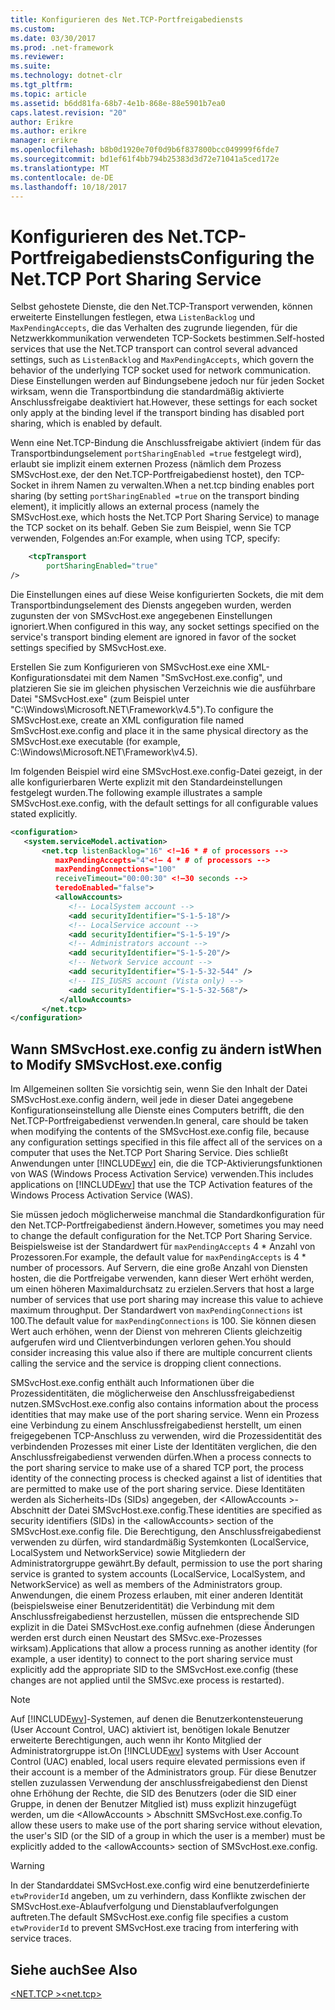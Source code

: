 ```yaml
---
title: Konfigurieren des Net.TCP-Portfreigabediensts
ms.custom: 
ms.date: 03/30/2017
ms.prod: .net-framework
ms.reviewer: 
ms.suite: 
ms.technology: dotnet-clr
ms.tgt_pltfrm: 
ms.topic: article
ms.assetid: b6dd81fa-68b7-4e1b-868e-88e5901b7ea0
caps.latest.revision: "20"
author: Erikre
ms.author: erikre
manager: erikre
ms.openlocfilehash: b8b0d1920e70f0d9b6f837800bcc049999f6fde7
ms.sourcegitcommit: bd1ef61f4bb794b25383d3d72e71041a5ced172e
ms.translationtype: MT
ms.contentlocale: de-DE
ms.lasthandoff: 10/18/2017
---
```

# <a name="configuring-the-nettcp-port-sharing-service"></a><span data-ttu-id="2f974-102">Konfigurieren des Net.TCP-Portfreigabediensts</span><span class="sxs-lookup"><span data-stu-id="2f974-102">Configuring the Net.TCP Port Sharing Service</span></span>
<span data-ttu-id="2f974-103">Selbst gehostete Dienste, die den Net.TCP-Transport verwenden, können erweiterte Einstellungen festlegen, etwa `ListenBacklog` und `MaxPendingAccepts`, die das Verhalten des zugrunde liegenden, für die Netzwerkkommunikation verwendeten TCP-Sockets bestimmen.</span><span class="sxs-lookup"><span data-stu-id="2f974-103">Self-hosted services that use the Net.TCP transport can control several advanced settings, such as `ListenBacklog` and `MaxPendingAccepts`, which govern the behavior of the underlying TCP socket used for network communication.</span></span> <span data-ttu-id="2f974-104">Diese Einstellungen werden auf Bindungsebene jedoch nur für jeden Socket wirksam, wenn die Transportbindung die standardmäßig aktivierte Anschlussfreigabe deaktiviert hat.</span><span class="sxs-lookup"><span data-stu-id="2f974-104">However, these settings for each socket only apply at the binding level if the transport binding has disabled port sharing, which is enabled by default.</span></span>  
  
 <span data-ttu-id="2f974-105">Wenn eine Net.TCP-Bindung die Anschlussfreigabe aktiviert (indem für das Transportbindungselement `portSharingEnabled =true` festgelegt wird), erlaubt sie implizit einem externen Prozess (nämlich dem Prozess SMSvcHost.exe, der den Net.TCP-Portfreigabedienst hostet), den TCP-Socket in ihrem Namen zu verwalten.</span><span class="sxs-lookup"><span data-stu-id="2f974-105">When a net.tcp binding enables port sharing (by setting `portSharingEnabled =true` on the transport binding element), it implicitly allows an external process (namely the SMSvcHost.exe, which hosts the Net.TCP Port Sharing Service) to manage the TCP socket on its behalf.</span></span> <span data-ttu-id="2f974-106">Geben Sie zum Beispiel, wenn Sie TCP verwenden, Folgendes an:</span><span class="sxs-lookup"><span data-stu-id="2f974-106">For example, when using TCP, specify:</span></span>  
  
```xml  
    <tcpTransport   
        portSharingEnabled="true"  
/>  
```  
  
 <span data-ttu-id="2f974-107">Die Einstellungen eines auf diese Weise konfigurierten Sockets, die mit dem Transportbindungselement des Diensts angegeben wurden, werden zugunsten der von SMSvcHost.exe angegebenen Einstellungen ignoriert.</span><span class="sxs-lookup"><span data-stu-id="2f974-107">When configured in this way, any socket settings specified on the service's transport binding element are ignored in favor of the socket settings specified by SMSvcHost.exe.</span></span>  
  
 <span data-ttu-id="2f974-108">Erstellen Sie zum Konfigurieren von SMSvcHost.exe eine XML-Konfigurationsdatei mit dem Namen "SmSvcHost.exe.config", und platzieren Sie sie im gleichen physischen Verzeichnis wie die ausführbare Datei "SMSvcHost.exe" (zum Beispiel unter "C:\Windows\Microsoft.NET\Framework\v4.5").</span><span class="sxs-lookup"><span data-stu-id="2f974-108">To configure the SMSvcHost.exe, create an XML configuration file named SmSvcHost.exe.config and place it in the same physical directory as the SMSvcHost.exe executable (for example, C:\Windows\Microsoft.NET\Framework\v4.5).</span></span>  
  
 <span data-ttu-id="2f974-109">Im folgenden Beispiel wird eine SMSvcHost.exe.config-Datei gezeigt, in der alle konfigurierbaren Werte explizit mit den Standardeinstellungen festgelegt wurden.</span><span class="sxs-lookup"><span data-stu-id="2f974-109">The following example illustrates a sample SMSvcHost.exe.config, with the default settings for all configurable values stated explicitly.</span></span>  
  
```xml  
<configuration>  
   <system.serviceModel.activation>  
       <net.tcp listenBacklog="16" <!—16 * # of processors -->  
          maxPendingAccepts="4"<!— 4 * # of processors -->  
          maxPendingConnections="100"  
          receiveTimeout="00:00:30" <!—30 seconds -->  
          teredoEnabled="false">  
          <allowAccounts>  
             <!-- LocalSystem account -->  
             <add securityIdentifier="S-1-5-18"/>  
             <!-- LocalService account -->  
             <add securityIdentifier="S-1-5-19"/>  
             <!-- Administrators account -->  
             <add securityIdentifier="S-1-5-20"/>  
             <!-- Network Service account -->  
             <add securityIdentifier="S-1-5-32-544" />  
             <!-- IIS_IUSRS account (Vista only) -->  
             <add securityIdentifier="S-1-5-32-568"/>  
           </allowAccounts>  
       </net.tcp>  
</configuration>  
```  
  
## <a name="when-to-modify-smsvchostexeconfig"></a><span data-ttu-id="2f974-110">Wann SMSvcHost.exe.config zu ändern ist</span><span class="sxs-lookup"><span data-stu-id="2f974-110">When to Modify SMSvcHost.exe.config</span></span>  
 <span data-ttu-id="2f974-111">Im Allgemeinen sollten Sie vorsichtig sein, wenn Sie den Inhalt der Datei SMSvcHost.exe.config ändern, weil jede in dieser Datei angegebene Konfigurationseinstellung alle Dienste eines Computers betrifft, die den Net.TCP-Portfreigabedienst verwenden.</span><span class="sxs-lookup"><span data-stu-id="2f974-111">In general, care should be taken when modifying the contents of the SMSvcHost.exe.config file, because any configuration settings specified in this file affect all of the services on a computer that uses the Net.TCP Port Sharing Service.</span></span> <span data-ttu-id="2f974-112">Dies schließt Anwendungen unter [!INCLUDE[wv](../../../../includes/wv-md.md)] ein, die die TCP-Aktivierungsfunktionen von WAS (Windows Process Activation Service) verwenden.</span><span class="sxs-lookup"><span data-stu-id="2f974-112">This includes applications on [!INCLUDE[wv](../../../../includes/wv-md.md)] that use the TCP Activation features of the Windows Process Activation Service (WAS).</span></span>  
  
 <span data-ttu-id="2f974-113">Sie müssen jedoch möglicherweise manchmal die Standardkonfiguration für den Net.TCP-Portfreigabedienst ändern.</span><span class="sxs-lookup"><span data-stu-id="2f974-113">However, sometimes you may need to change the default configuration for the Net.TCP Port Sharing Service.</span></span> <span data-ttu-id="2f974-114">Beispielsweise ist der Standardwert für `maxPendingAccepts` 4 * Anzahl von Prozessoren.</span><span class="sxs-lookup"><span data-stu-id="2f974-114">For example, the default value for `maxPendingAccepts` is 4 * number of processors.</span></span> <span data-ttu-id="2f974-115">Auf Servern, die eine große Anzahl von Diensten hosten, die die Portfreigabe verwenden, kann dieser Wert erhöht werden, um einen höheren Maximaldurchsatz zu erzielen.</span><span class="sxs-lookup"><span data-stu-id="2f974-115">Servers that host a large number of services that use port sharing may increase this value to achieve maximum throughput.</span></span> <span data-ttu-id="2f974-116">Der Standardwert von `maxPendingConnections` ist 100.</span><span class="sxs-lookup"><span data-stu-id="2f974-116">The default value for `maxPendingConnections` is 100.</span></span> <span data-ttu-id="2f974-117">Sie können diesen Wert auch erhöhen, wenn der Dienst von mehreren Clients gleichzeitig aufgerufen wird und Clientverbindungen verloren gehen.</span><span class="sxs-lookup"><span data-stu-id="2f974-117">You should consider increasing this value also if there are multiple concurrent clients calling the service and the service is dropping client connections.</span></span>  
  
 <span data-ttu-id="2f974-118">SMSvcHost.exe.config enthält auch Informationen über die Prozessidentitäten, die möglicherweise den Anschlussfreigabedienst nutzen.</span><span class="sxs-lookup"><span data-stu-id="2f974-118">SMSvcHost.exe.config also contains information about the process identities that may make use of the port sharing service.</span></span> <span data-ttu-id="2f974-119">Wenn ein Prozess eine Verbindung zu einem Anschlussfreigabedienst herstellt, um einen freigegebenen TCP-Anschluss zu verwenden, wird die Prozessidentität des verbindenden Prozesses mit einer Liste der Identitäten verglichen, die den Anschlussfreigabedienst verwenden dürfen.</span><span class="sxs-lookup"><span data-stu-id="2f974-119">When a process connects to the port sharing service to make use of a shared TCP port, the process identity of the connecting process is checked against a list of identities that are permitted to make use of the port sharing service.</span></span> <span data-ttu-id="2f974-120">Diese Identitäten werden als Sicherheits-IDs (SIDs) angegeben, der \<AllowAccounts >-Abschnitt der Datei SMSvcHost.exe.config.</span><span class="sxs-lookup"><span data-stu-id="2f974-120">These identities are specified as security identifiers (SIDs) in the \<allowAccounts> section of the SMSvcHost.exe.config file.</span></span> <span data-ttu-id="2f974-121">Die Berechtigung, den Anschlussfreigabedienst verwenden zu dürfen, wird standardmäßig Systemkonten (LocalService, LocalSystem und NetworkService) sowie Mitgliedern der Administratorgruppe gewährt.</span><span class="sxs-lookup"><span data-stu-id="2f974-121">By default, permission to use the port sharing service is granted to system accounts (LocalService, LocalSystem, and NetworkService) as well as members of the Administrators group.</span></span> <span data-ttu-id="2f974-122">Anwendungen, die einem Prozess erlauben, mit einer anderen Identität (beispielsweise einer Benutzeridentität) die Verbindung mit dem Anschlussfreigabedienst herzustellen, müssen die entsprechende SID explizit in die Datei SMSvcHost.exe.config aufnehmen (diese Änderungen werden erst durch einen Neustart des SMSvc.exe-Prozesses wirksam).</span><span class="sxs-lookup"><span data-stu-id="2f974-122">Applications that allow a process running as another identity (for example, a user identity) to connect to the port sharing service must explicitly add the appropriate SID to the SMSvcHost.exe.config (these changes are not applied until the SMSvc.exe process is restarted).</span></span>  
  
> [!NOTE]
>  <span data-ttu-id="2f974-123">Auf [!INCLUDE[wv](../../../../includes/wv-md.md)]-Systemen, auf denen die Benutzerkontensteuerung (User Account Control, UAC) aktiviert ist, benötigen lokale Benutzer erweiterte Berechtigungen, auch wenn ihr Konto Mitglied der Administratorgruppe ist.</span><span class="sxs-lookup"><span data-stu-id="2f974-123">On [!INCLUDE[wv](../../../../includes/wv-md.md)] systems with User Account Control (UAC) enabled, local users require elevated permissions even if their account is a member of the Administrators group.</span></span> <span data-ttu-id="2f974-124">Für diese Benutzer stellen zuzulassen Verwendung der anschlussfreigabedienst den Dienst ohne Erhöhung der Rechte, die SID des Benutzers (oder die SID einer Gruppe, in denen der Benutzer Mitglied ist) muss explizit hinzugefügt werden, um die \<AllowAccounts > Abschnitt SMSvcHost.exe.config.</span><span class="sxs-lookup"><span data-stu-id="2f974-124">To allow these users to make use of the port sharing service without elevation, the user's SID (or the SID of a group in which the user is a member) must be explicitly added to the \<allowAccounts> section of SMSvcHost.exe.config.</span></span>  
  
> [!WARNING]
>  <span data-ttu-id="2f974-125">In der Standarddatei SMSvcHost.exe.config wird eine benutzerdefinierte `etwProviderId` angeben, um zu verhindern, dass Konflikte zwischen der SMSvcHost.exe-Ablaufverfolgung und Dienstablaufverfolgungen auftreten.</span><span class="sxs-lookup"><span data-stu-id="2f974-125">The default SMSvcHost.exe.config file specifies a custom `etwProviderId` to prevent SMSvcHost.exe tracing from interfering with service traces.</span></span>  
  
## <a name="see-also"></a><span data-ttu-id="2f974-126">Siehe auch</span><span class="sxs-lookup"><span data-stu-id="2f974-126">See Also</span></span>  
 [<span data-ttu-id="2f974-127">\<NET.TCP ></span><span class="sxs-lookup"><span data-stu-id="2f974-127">\<net.tcp></span></span>](../../../../docs/framework/configure-apps/file-schema/wcf/net-tcp.md)

